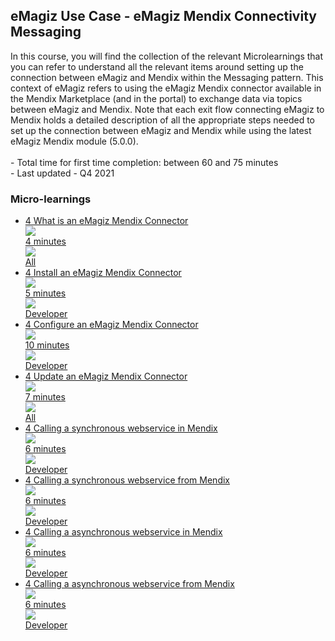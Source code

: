 <div class="ez-academy">
	<div class="ez-academy__body">
		<main class="master">
	<h2 class="title">eMagiz Use Case - eMagiz Mendix Connectivity Messaging</h2>
    <p>
      In this course, you will find the collection of the relevant Microlearnings that you can refer to understand all the relevant items around setting up the connection between eMagiz and Mendix within the Messaging pattern. This context of eMagiz refers to using the eMagiz Mendix connector available in the Mendix Marketplace (and in the portal) to exchange data via topics between eMagiz and Mendix. Note that each exit flow connecting eMagiz to Mendix holds a detailed description of all the appropriate steps needed to set up the connection between eMagiz and Mendix while using the latest eMagiz Mendix module (5.0.0).
        </br></br>
        - Total time for first time completion: between 60 and 75 minutes
        </br>
        - Last updated - Q4 2021
    </p>
    <h3 class="title">Micro-learnings</h3>
    <ul class="strip-container">
          <li class="strip">
            <a href="../../docs/microlearning/novice-mendix-connectivity-what-is-an-emagiz-mendix-connector" class="strip__link">
            <label for="" class="strip__label">
                <span>4</span>
                What is an eMagiz Mendix Connector
            </label>
            <div class="strip__attribute">
                <img class="strip__attribute-icon strip__attribute-icon--duration" src="../../img/microlearning/academy_index/icon-duration32.svg"/>
                <div class="strip__attribute-label">4 minutes</div>
            </div>
            <div class="strip__attribute">
                <img class="strip__attribute-icon strip__attribute-icon--roles" src="../../img/microlearning/academy_index/icon-roles32.svg"/>
                <div class="strip__attribute-label">All</div>
            </div>
        </a>
        </li>
		<li class="strip">
            <a href="../../docs/microlearning/novice-mendix-connectivity-install-emagiz-mendix-connector" class="strip__link">
				<label for="" class="strip__label">
					<span>4</span>
					Install an eMagiz Mendix Connector
				</label>
				<div class="strip__attribute">
					<img class="strip__attribute-icon strip__attribute-icon--duration" src="../../img/microlearning/academy_index/icon-duration32.svg"/>
					<div class="strip__attribute-label">5 minutes</div>
				</div>
				<div class="strip__attribute">
					<img class="strip__attribute-icon strip__attribute-icon--roles" src="../../img/microlearning/academy_index/icon-roles32.svg"/>
					<div class="strip__attribute-label">Developer</div>
				</div>
			</a>
        </li>
		<li class="strip">
            <a href="../../docs/microlearning/novice-mendix-connectivity-configure-emagiz-mendix-connector" class="strip__link">
				<label for="" class="strip__label">
					<span>4</span>
					Configure an eMagiz Mendix Connector
				</label>
				<div class="strip__attribute">
					<img class="strip__attribute-icon strip__attribute-icon--duration" src="../../img/microlearning/academy_index/icon-duration32.svg"/>
					<div class="strip__attribute-label">10 minutes</div>
				</div>
				<div class="strip__attribute">
					<img class="strip__attribute-icon strip__attribute-icon--roles" src="../../img/microlearning/academy_index/icon-roles32.svg"/>
					<div class="strip__attribute-label">Developer</div>
				</div>
			</a>
        </li>
		 <li class="strip">
            <a href="../../docs/microlearning/novice-mendix-connectivity-update-emagiz-mendix-connector" class="strip__link">
				<label for="" class="strip__label">
					<span>4</span>
					Update an eMagiz Mendix Connector
				</label>
				<div class="strip__attribute">
					<img class="strip__attribute-icon strip__attribute-icon--duration" src="../../img/microlearning/academy_index/icon-duration32.svg"/>
					<div class="strip__attribute-label">7 minutes</div>
				</div>
				<div class="strip__attribute">
					<img class="strip__attribute-icon strip__attribute-icon--roles" src="../../img/microlearning/academy_index/icon-roles32.svg"/>
					<div class="strip__attribute-label">All</div>
				</div>
			</a>
        </li>
		<li class="strip">
            <a href="../../docs/microlearning/intermediate-mendix-connectivity-calling-a-synchronous-webservice-in-mendix" class="strip__link">
            <label for="" class="strip__label">
                <span>4</span>
                Calling a synchronous webservice in Mendix
            </label>
            <div class="strip__attribute">
                <img class="strip__attribute-icon strip__attribute-icon--duration" src="../../img/microlearning/academy_index/icon-duration32.svg"/>
                <div class="strip__attribute-label">6 minutes</div>
            </div>
            <div class="strip__attribute">
                <img class="strip__attribute-icon strip__attribute-icon--roles" src="../../img/microlearning/academy_index/icon-roles32.svg"/>
                <div class="strip__attribute-label">Developer</div>
            </div>
        </a>
        </li>
        <li class="strip">
            <a href="../../docs/microlearning/intermediate-mendix-connectivity-calling-a-synchronous-webservice-from-mendix" class="strip__link">
            <label for="" class="strip__label">
                <span>4</span>
                Calling a synchronous webservice from Mendix
            </label>
            <div class="strip__attribute">
                <img class="strip__attribute-icon strip__attribute-icon--duration" src="../../img/microlearning/academy_index/icon-duration32.svg"/>
                <div class="strip__attribute-label">6 minutes</div>
            </div>
            <div class="strip__attribute">
                <img class="strip__attribute-icon strip__attribute-icon--roles" src="../../img/microlearning/academy_index/icon-roles32.svg"/>
                <div class="strip__attribute-label">Developer</div>
            </div>
        </a>
        </li>
        <li class="strip">
            <a href="../../docs/microlearning/intermediate-mendix-connectivity-calling-an-asynchronous-webservice-in-mendix" class="strip__link">
            <label for="" class="strip__label">
                <span>4</span>
                Calling a asynchronous webservice in Mendix
            </label>
            <div class="strip__attribute">
                <img class="strip__attribute-icon strip__attribute-icon--duration" src="../../img/microlearning/academy_index/icon-duration32.svg"/>
                <div class="strip__attribute-label">6 minutes</div>
            </div>
            <div class="strip__attribute">
                <img class="strip__attribute-icon strip__attribute-icon--roles" src="../../img/microlearning/academy_index/icon-roles32.svg"/>
                <div class="strip__attribute-label">Developer</div>
            </div>
            </a>
        </li>
        <li class="strip">
            <a href="../../docs/microlearning/intermediate-mendix-connectivity-calling-an-asynchronous-webservice-from-mendix" class="strip__link">
            <label for="" class="strip__label">
                <span>4</span>
                Calling a asynchronous webservice from Mendix
            </label>
            <div class="strip__attribute">
                <img class="strip__attribute-icon strip__attribute-icon--duration" src="../../img/microlearning/academy_index/icon-duration32.svg"/>
                <div class="strip__attribute-label">6 minutes</div>
            </div>
            <div class="strip__attribute">
                <img class="strip__attribute-icon strip__attribute-icon--roles" src="../../img/microlearning/academy_index/icon-roles32.svg"/>
                <div class="strip__attribute-label">Developer</div>
            </div>
            </a>
        </li>
    </ul>
    </main>
    </div>
</div>